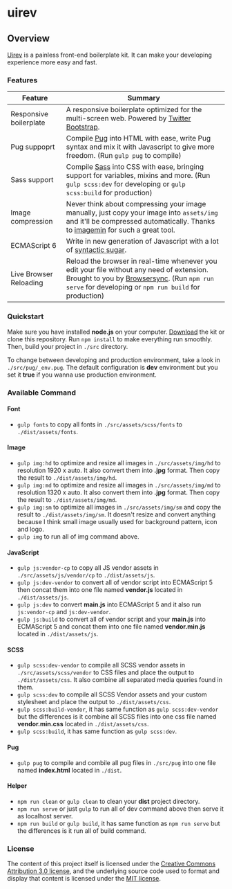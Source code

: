 # uirev

## Overview
[Uirev](https://github.com/jefrydco/uirev) is a painless front-end boilerplate kit. It can make your developing experience more easy and fast.

### Features
| Feature | Summary                                                                                                                                                                                                                                                     |
|---------|---------|
| Responsive boilerplate | A responsive boilerplate optimized for the multi-screen web. Powered by [Twitter Bootstrap](http://getbootstrap.com). |
| Pug suppoprt | Compile [Pug](https://pugjs.org) into HTML with ease, write Pug syntax and mix it with Javascript to give more freedom. (Run `gulp pug` to compile)|
| Sass support | Compile [Sass](http://sass-lang.com/) into CSS with ease, bringing support for variables, mixins and more. (Run `gulp scss:dev` for developing or `gulp scss:build` for production) |
| Image compression | Never think about compressing your image manually, just copy your image into `assets/img` and it'll be compressed automatically. Thanks to [imagemin](https://github.com/imagemin/imagemin) for such a great tool. |
| ECMAScript 6 | Write in new generation of Javascript with a lot of [syntactic sugar](https://en.wikipedia.org/wiki/Syntactic_sugar). |
| Live Browser Reloading | Reload the browser in real-time whenever you edit your file without any need of extension. Brought to you by [Browsersync](https://www.browsersync.io). (Run `npm run serve` for developing or `npm run build` for production) |

### Quickstart
Make sure you have installed **node.js** on your computer. [Download](https://github.com/jefrydco/uirev/releases/download/v0.1.0/uirev.zip)
the kit or clone this repository. Run `npm install` to make everything run smoothly. Then, build your project in `./src` directory.

To change between developing and production environment, take a look in `./src/pug/_env.pug`.
The default configuration is **dev** environment but you set it **true** if you wanna use production environment.

### Available Command

#### Font
* `gulp fonts` to copy all fonts in `./src/assets/scss/fonts` to `./dist/assets/fonts`.

#### Image
* `gulp img:hd` to optimize and resize all images in `./src/assets/img/hd` to resolution 1920 x auto. It also convert them into **.jpg** format. Then copy the result to `./dist/assets/img/hd`.
* `gulp img:md` to optimize and resize all images in `./src/assets/img/md` to resolution 1320 x auto. It also convert them into **.jpg** format. Then copy the result to `./dist/assets/img/md`.
* `gulp img:sm` to optimize all images in `./src/assets/img/sm` and copy the result to `./dist/assets/img/sm`. It doesn't resize and convert anything because I think small image usually used for background pattern, icon and logo.
* `gulp img` to run all of img command above.

#### JavaScript
* `gulp js:vendor-cp` to copy all JS vendor assets in `./src/assets/js/vendor/cp` to `./dist/assets/js`.
* `gulp js:dev-vendor` to convert all of vendor script into ECMAScript 5 then concat them into one file named **vendor.js** located in `./dist/assets/js`.
* `gulp js:dev` to convert **main.js** into ECMAScript 5 and it also run `js:vendor-cp` and `js:dev-vendor`.
* `gulp js:build` to convert all of vendor script and your **main.js** into ECMAScript 5 and concat them into one file named **vendor.min.js** located in `./dist/assets/js`.

#### SCSS
* `gulp scss:dev-vendor` to compile all SCSS vendor assets in `./src/assets/scss/vendor` to CSS files and place the output to `./dist/assets/css`. It also combine all separated media queries found in them.
* `gulp scss:dev` to compile all SCSS Vendor assets and your custom stylesheet and place the output to `./dist/assets/css`.
* `gulp scss:build-vendor`, it has same function as `gulp scss:dev-vendor` but the differences is it combine all SCSS files into one css file named **vendor.min.css** located in `./dist/assets/css`.
* `gulp scss:build`, it has same function as `gulp scss:dev`.

#### Pug
* `gulp pug` to compile and combile all pug files in `./src/pug` into one file named **index.html** located in `./dist`.

#### Helper
* `npm run clean` or `gulp clean` to clean your **dist** project directory.
* `npm run serve` or just `gulp` to run all of dev command above then serve it as localhost server.
* `npm run build` or `gulp build`, it has same function as `npm run serve` but the differences is it run all of build command.

### License
The content of this project itself is licensed under the [Creative Commons Attribution 3.0 license](http://creativecommons.org/licenses/by/3.0/us/deed.en_US), and the underlying source code used to format and display that content is licensed under the [MIT license](https://github.com/jefrydco/uirev/blob/master/LICENSE).
